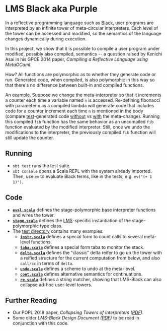 # LMS Black aka Purple #

In a reflective programming language such as
[Black](https://github.com/readevalprintlove/black), user programs are
interpreted by an infinite tower of meta-circular interpreters. Each
level of the tower can be accessed and modified, so the semantics of
the language changes dynamically during execution.

In this project, we show that it is possible to compile a user program
under modified, possibly also compiled, semantics -- a question raised
by Kenichi Asai in his GPCE 2014 paper, _Compiling a Reflective
Language using MetaOCaml_.

How? All functions are polymorphic as to whether they generate code or run.
Generated code, when compiled, is also polymorphic in this way so that there's
no difference between built-in and compiled functions.

An [example](src/test/scala/lms/black/em.scala#L15).
Suppose we change the meta-interpreter so that it increments
a counter each time a variable named `n` is accessed. Re-defining fibonacci
with parameter `n` as a compiled lambda will generate code that includes
code for a counter increment each time `n` is mentioned in the body
(compare [test](src/test/scala/lms/black/gen.scala#L15)-generated code
[without](src/out/fib.check.scala) vs
[with](src/out/fib_em_var_counter.check.scala) the meta-change).
Running this compiled `fib` function has the same behavior as an uncompiled
`fib` function evaluated by the modified interpreter. Still, once we undo
the modifications to the interpreter, the previously compiled `fib` function
will still update the counter.

## Running

* `sbt test`
   runs the test suite.
* `sbt console`
   opens a Scala REPL with the system already imported. Then, use `ev` to evaluate Black terms, like in the tests, e.g. `ev("(+ 1 1)")`.

## Code

* __[`eval.scala`](src/main/scala/lms/black/eval.scala)__ defines the stage-polymorphic base interpreter functions and wires the tower.
* __[`stage.scala`](src/main/scala/lms/black/stage.scala)__ defines the [LMS](https://scala-lms.github.io/tutorials/)-specific instantiation of the stage-polymorphic type class.
* The [test directory](/src/test/scala/lms/black) contains many examples.
  * __[`instr.scala`](/src/test/scala/lms/black/instr.scala)__ defines a special form to count calls to several meta-level functions.
  * __[`taba.scala`](/src/test/scala/lms/black/taba.scala)__ defines a special form taba to monitor the stack.
  * __[`delta.scala`](/src/test/scala/lms/black/delta.scala)__ defines the "classic" delta reifer to go up the tower with a reified structure for the current computation from below, and also `call/cc` in terms of `delta`.
  * __[`undo.scala`](/src/test/scala/lms/black/undo.scala)__ defines a scheme to undo at the meta-level.
  * __[`cont.scala`](/src/test/scala/lms/black/cont.scala)__ defines alternative semantics for continuations.
  * __[`re.scala`](/src/test/scala/lms/black/re.scala)__ defines a string matcher, showing that LMS-Black can also collapse ad-hoc user-level towers.

## Further Reading

* Our POPL 2018 paper, _Collapsing Towers of Interpreters ([PDF](http://lampwww.epfl.ch/~amin/pub/collapsing-towers.pdf))_.
* Some older _LMS-Black Design Document ([PDF](http://lampwww.epfl.ch/~amin/doc/lms-black.pdf))_ to be read in conjunction with this code.
